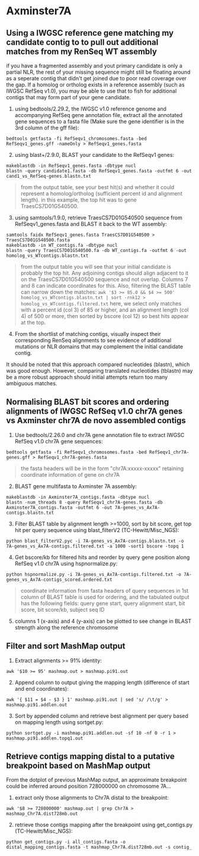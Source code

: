 # Axminster7A

## Using a IWGSC reference gene matching my candidate contig to to pull out additional matches from my RenSeq WT assembly

if you have a fragmented assembly and yout primary candidate is only a partial NLR, the rest of your missing sequence might still be floating around as a seperate contig that didn't get joined due to poor read coverage over the gap. If a homolog or ortholog exists in a reference assembly (such as IWGSC RefSeq v1.0), you may be able to use that to fish for additional contigs that may form part of your gene candidate.

1. using bedtools/2.29.2, the IWGSC v1.0 reference genome and accompanying RefSeq gene annotation file, extract all the annotated gene sequences to a fasta file (Make sure the gene identifier is in the 3rd column of the gff file):

`bedtools getfasta -fi RefSeqv1_chromosomes.fasta -bed RefSeqv1_genes.gff -nameOnly > RefSeqv1_genes.fasta`

2. using blast+/2.9.0, BLAST your candidate to the RefSeqv1 genes:
```
makeblastdb -in RefSeqv1_genes.fasta -dbtype nucl
blastn -query candidate1.fasta -db RefSeqv1_genes.fasta -outfmt 6 -out cand1_vs_RefSeq-genes.blastn.txt
```
>from the output table, see your best hit(s) and whether it could represent a homolog/ortholog (sufficient percent id and alignment length). in this example, the top hit was to gene TraesCS7D01G540500.

3. using samtools/1.9.0, retrieve TraesCS7D01G540500 sequence from RefSeqv1_genes.fasta and BLAST it back to the WT assembly:
```
samtools faidx RefSeqv1_genes.fasta TraesCS7D01G540500 > TraesCS7D01G540500.fasta
makeblastdb -in WT_contigs.fa -dbtype nucl
blastn -query TraesCS7D01G540500.fa -db WT_contigs.fa -outfmt 6 -out homolog_vs_WTcontigs.blastn.txt
```
>from the output table you will see that your initial candidate is probably the top hit. Any adjoining contigs should align adjacent to it on the TraesCS7D01G540500 sequence and not overlap. Columns 7 and 8 can indicate coordinates for this. Also, filtering the BLAST table can narrow down the matches:
`awk '$3 >= 85.0 && $4 >= 500' homolog_vs_WTcontigs.blastn.txt | sort -rnk12 > homolog_vs_WTcontigs.filtered.txt`
>here, we select only matches with a percent id (col 3) of 85 or higher, and an alignment length (col 4) of 500 or more, then sorted by bscore (col 12) so best hits appear at the top.

4. From the shortlist of matching contigs, visually inspect their corresponding RenSeq alignments to see evidence of additional mutations or NLR domains that may complement the initial candidate contig.

It should be noted that this approach compared nucleotides (blastn), which was good enough. However, comparing translated nucleotides (tblastn) may be a more robust approach should initial attempts return too many ambiguous matches.

## Normalising BLAST bit scores and ordering alignments of IWGSC RefSeq v1.0 chr7A genes vs Axminster chr7A de novo assembled contigs

1. Use bedtools/2.26.0 and chr7A gene annotation file to extract IWGSC RefSeq v1.0 chr7A gene sequences:

`bedtools getfasta -fi RefSeqv1_chromosomes.fasta -bed RefSeqv1_chr7A-genes.gff > RefSeqv1_chr7A-genes.fasta`
>the fasta headers will be in the form "chr7A:xxxxx-xxxxx" retaining coordinate information of gene on chr7A

2. BLAST gene multifasta to Axminster 7A assembly:
```
makeblastdb -in Axminster7A_contigs.fasta -dbtype nucl
blastn -num_threads 8 -query RefSeqv1_chr7A-genes.fasta -db Axminster7A_contigs.fasta -outfmt 6 -out 7A-genes_vs_Ax7A-contigs.blastn.txt
```

3. Filter BLAST table by alignment length >=1000, sort by bit score, get top hit per query sequence using blast_filterV2 (TC-Hewitt/Misc_NGS):

`python blast_filterV2.pyc -i 7A-genes_vs_Ax7A-contigs.blastn.txt -o 7A-genes_vs_Ax7A-contigs.filtered.txt -a 1000 -sort1 bscore -topq 1`

4. Get bscore/kb for filtered hits and reorder by query gene position along RefSeq v1.0 chr7A using hspnormalize.py:

`python hspnormalize.py -i 7A-genes_vs_Ax7A-contigs.filtered.txt -o 7A-genes_vs_Ax7A-contigs_scored.ordered.txt`
>coordinate information from fasta headers of query sequences in 1st column of BLAST table is used for ordering, and the tabulated output has the following fields: query gene start, query alignment start, bit score, bit score/kb, subject seq ID

5. columns 1 (x-axis) and 4 (y-axis) can be plotted to see change in BLAST strength along the reference chromosome 

## Filter and sort MashMap output

1. Extract alignments >= 91% identity:

`awk '$10 >= 95' mashmap.out > mashmap.pi91.out`

2. Append column to output giving the mapping length (difference of start and end coordinates):

`awk '{ $11 = $4 - $3 } 1' mashmap.pi91.out | sed 's/ /\t/g' > mashmap.pi91.addlen.out`

3. Sort by appended column and retrieve best alignment per query based on mapping length using sortget.py:

`python sortget.py -i mashmap.pi91.addlen.out -sf 10 -nf 0 -r 1 > mashmap.pi91.addlen.topq1.out`

## Retrieve contigs mapping distal to a putative breakpoint based on MashMap output

From the dotplot of previous MashMap output, an approximate breakpoint could be inferred around position 728000000 on chromosome 7A...

1. extract only those alignments to Chr7A distal to the breakpoint:

`awk '$8 >= 728000000' mashmap.out | grep Chr7A > mashmap_Chr7A.dist728mb.out`

2. retrieve those contigs mapping after the breakpoint using get_contigs.py (TC-Hewitt/Misc_NGS):

`python get_contigs.py -i all_contigs.fasta -o distal_mapping_contigs.fasta -t mashmap_Chr7A.dist728mb.out -s contig_`
